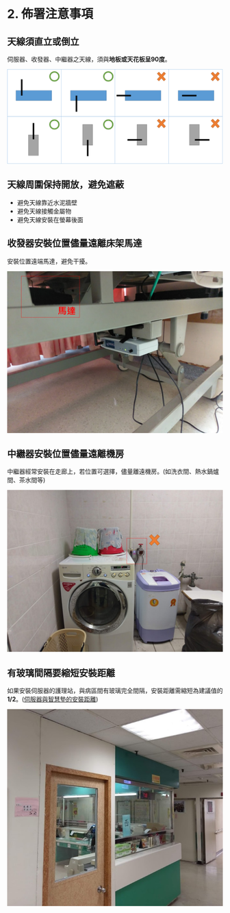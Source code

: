 # 2. 佈署注意事項

## ​天線須直立或倒立

伺服器、收發器、中繼器之天線，須與**地板或天花板呈90度**。

![](../.gitbook/assets/tian-xian-xu-zhi-li-huo-dao-li.png)

## 天線周圍保持開放，避免遮蔽

* 避免天線靠近水泥牆壁
* 避免天線接觸金屬物
* 避免天線安裝在螢幕後面 

## 收發器安裝位置儘量遠離床架馬達

安裝位置遠端馬達，避免干擾。

![](../.gitbook/assets/shou-fa-qi-an-zhuang-wei-zhi-jin-liang-yuan-li-chuang-jia-ma-da.png)

## 中繼器安裝位置儘量遠離機房

中繼器經常安裝在走廊上，若位置可選擇，儘量離遠機房。\(如洗衣間、熱水鍋爐間、茶水間等\)

![](../.gitbook/assets/zhong-ji-qi-yuan-li-ji-fang.png)

## 有玻璃間隔要縮短安裝距離

如果安裝伺服器的護理站，與病區間有玻璃完全間隔，安裝距離需縮短為建議值的**1/2**。\([伺服器與智慧墊的安裝距離](https://billy0727.gitbook.io/guideline/~/edit/drafts/-LVGNiMc0LLwhUULwlYP/zhi-ju)\)

![](../.gitbook/assets/bo-li-zu-ge.jpg)



